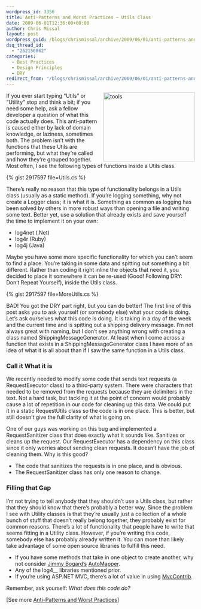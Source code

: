 ```yaml
---
wordpress_id: 3356
title: Anti-Patterns and Worst Practices – Utils Class
date: 2009-06-01T12:36:00+00:00
author: Chris Missal
layout: post
wordpress_guid: /blogs/chrismissal/archive/2009/06/01/anti-patterns-and-worst-practices-utils-class.aspx
dsq_thread_id:
  - "262156862"
categories:
  - Best Practices
  - Design Principles
  - DRY
redirect_from: "/blogs/chrismissal/archive/2009/06/01/anti-patterns-and-worst-practices-utils-class.aspx/"
---
```

[<img style="border-top-width: 0px;border-left-width: 0px;border-bottom-width: 0px;margin: 0px 0px 0px 10px;border-right-width: 0px" alt="tools" src="//lostechies.com/chrismissal/files/2011/03/tools_thumb_53296EBA.jpg" width="244" align="right" border="0" height="184" />](//lostechies.com/chrismissal/files/2011/03/tools_486986B4.jpg) If you ever start typing &ldquo;Utils&rdquo; or &ldquo;Utility&rdquo; stop and think a bit; if you need some help, ask a fellow developer a question of what this code actually does. This anti-pattern is caused either by lack of domain knowledge, or laziness, sometimes both. The problem isn&rsquo;t with the functions that these Utils are performing, but what they&rsquo;re called and how they&rsquo;re grouped together. Most often, I see the following types of functions inside a Utils class.

{% gist 2917597 file=Utils.cs %}

[](http://11011.net/software/vspaste)[](http://11011.net/software/vspaste)

There&rsquo;s really no reason that this type of functionality belongs in a Utils class (usually as a static method). If you&rsquo;re logging something, why not create a Logger class; it is what it is. Something as common as logging has been solved by others in more robust ways than opening a file and writing some text. Better yet, use a solution that already exists and save yourself the time to implement it on your own:

  * log4net (.Net) 
  * log4r (Ruby) 
  * log4j (Java) 

Maybe you have some more specific functionality for which you can&rsquo;t seem to find a place. You&rsquo;re taking in some data and spitting out something a bit different. Rather than coding it right inline the objects that need it, you decided to place it somewhere it can be re-used (Good! Following DRY: Don&rsquo;t Repeat Yourself), inside the Utils class.

{% gist 2917597 file=MoreUtils.cs %}

[](http://11011.net/software/vspaste)[](http://11011.net/software/vspaste)[](http://11011.net/software/vspaste)

BAD! You got the DRY part right, but you can do better! The first line of this post asks you to ask yourself (or somebody else) what your code is doing. Let&rsquo;s ask ourselves what this code is doing. It is taking in a day of the week and the current time and is spitting out a shipping delivery message. I&rsquo;m not always great with naming, but I don&rsquo;t see anything wrong with creating a class named ShippingMessageGenerator. At least when I come across a function that exists in a ShippingMessageGenerator class I have more of an idea of what it is all about than if I saw the same function in a Utils class.

### Call it What it is

We recently needed to modify some code that sends text requests (a RequestExecutor class) to a third-party system. There were characters that needed to be removed from the requests because they are delimiters in the text. Not a hard task, but tackling it at the point of concern would probably cause a lot of repetition in our code for cleaning up this data. We could put it in a static RequestUtils class so the code is in one place. This is better, but still doesn&rsquo;t give the full clarity of what is going on.

One of our guys was working on this bug and implemented a RequestSanitizer class that does exactly what it sounds like. Sanitizes or cleans up the request. Our RequestExecutor has a dependency on this class since it only worries about sending clean requests. It doesn&rsquo;t have the job of cleaning them. Why is this good?

  * The code that sanitizes the requests is in one place, and is obvious.
  * The RequestSanitizer class has only one reason to change.

### Filling that Gap

I&rsquo;m not trying to tell anybody that they shouldn&rsquo;t use a Utils class, but rather that they should know that there&rsquo;s probably a better way. Since the problem I see with Utility classes is that they&rsquo;re usually just a collection of a whole bunch of stuff that doesn&rsquo;t really belong together, they probably exist for common reasons. There&rsquo;s a lot of functionality that people have to write that seems fitting in a Utility class. However, if you&rsquo;re writing this code, somebody else has probably already written it. You can more than likely take advantage of some open source libraries to fulfill this need.

  * If you have some methods that take in one object to create another, why not consider [Jimmy Bogard&rsquo;s](https://lostechies.com/jimmybogard/) [AutoMapper](http://www.codeplex.com/AutoMapper).
  * Any of the log4__ libraries mentioned prior.
  * If you&rsquo;re using ASP.NET MVC, there&rsquo;s a lot of value in using [MvcContrib](http://www.codeplex.com/MVCContrib).

Remember, ask yourself: _What does this code do?_

[See more [Anti-Patterns and Worst Practices](https://lostechies.com/chrismissal/2009/05/26/anti-patterns-and-worst-practices-you-re-doing-it-wrong/)]